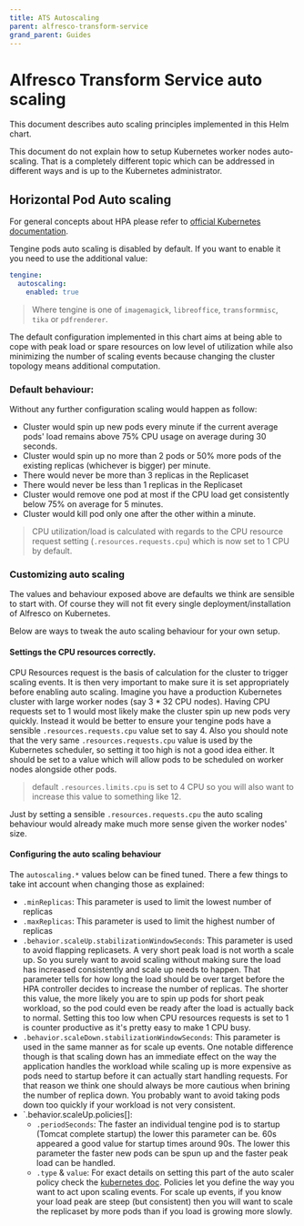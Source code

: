 ```yaml
---
title: ATS Autoscaling
parent: alfresco-transform-service
grand_parent: Guides
---
```


# Alfresco Transform Service auto scaling

This document describes auto scaling principles implemented in this Helm chart.

This document do not explain how to setup Kubernetes worker nodes auto-scaling.
That is a completely different topic which can be addressed in different ways
and is up to the Kubernetes administrator.

## Horizontal Pod Auto scaling

For general concepts about HPA please refer to [official Kubernetes
documentation](https://kubernetes.io/docs/tasks/run-application/horizontal-pod-autoscale/).

Tengine pods auto scaling is disabled by default. If you want to enable it
you need to use the additional value:

```yaml
tengine:
  autoscaling:
    enabled: true
```

> Where tengine is one of `imagemagick`, `libreoffice`, `transformmisc`, `tika`
> or `pdfrenderer`.

The default configuration implemented in this chart aims at being able to cope
with peak load or spare resources on low level of utilization while also
minimizing the number of scaling events because changing the cluster topology
means additional computation.

### Default behaviour:

Without any further configuration scaling would happen as follow:

* Cluster would spin up new pods every minute if the current average pods' load
  remains above 75% CPU usage on average during 30 seconds.
* Cluster would spin up no more than 2 pods or 50% more pods of the existing
  replicas (whichever is bigger) per minute.
* There would never be more than 3 replicas in the Replicaset
* There would never be less than 1 replicas in the Replicaset
* Cluster would remove one pod at most if the CPU load get consistently below
  75% on average for 5 minutes.
* Cluster would kill pod only one after the other within a minute.

> CPU utilization/load is calculated with regards to the CPU resource request
> setting (`.resources.requests.cpu`) which is now set to 1 CPU by default.

### Customizing auto scaling

The values and behaviour exposed above are defaults we think are sensible to
start with. Of course they will not fit every single deployment/installation of
Alfresco on Kubernetes.

Below are ways to tweak the auto scaling behaviour for your own setup.

#### Settings the CPU resources correctly.

CPU Resources request is the basis of calculation for the cluster to trigger
scaling events. It is then very important to make sure it is set appropriately
before enabling auto scaling.
Imagine you have a production Kubernetes cluster with large worker nodes (say
3 * 32 CPU nodes). Having CPU requests set to 1 would most likely make the
cluster spin up new pods very quickly. Instead it would be better to ensure
your tengine pods have a sensible `.resources.requests.cpu` value set to say
4.
Also you should note that the very same `.resources.requests.cpu` value is used
by the Kubernetes scheduler, so setting it too high is not a good idea either.
It should be set to a value which will allow pods to be scheduled on worker
nodes alongside other pods.

> default `.resources.limits.cpu` is set to 4 CPU so you will also want to
> increase this value to something like 12.

Just by setting a sensible `.resources.requests.cpu` the auto scaling behaviour
would already make much more sense given the worker nodes' size.

#### Configuring the auto scaling behaviour

The `autoscaling.*` values below can be fined tuned. There a few things to take
int account when changing those as explained:

* `.minReplicas`: This parameter is used to limit the lowest number of replicas
* `.maxReplicas`: This parameter is used to limit the highest number of replicas
* `.behavior.scaleUp.stabilizationWindowSeconds`: This parameter is used to
  avoid flapping replicasets. A very short peak load is not worth a scale up.
  So you surely want to avoid scaling without making sure the load has increased
  consistently and scale up needs to happen. That parameter tells for how long
  the load should be over target before the HPA controller decides to increase
  the number of replicas. The shorter this value, the more likely you are to
  spin up pods for short peak workload, so the pod could even be ready after the
  load is actually back to normal. Setting this too low when CPU resources
  requests is set to 1 is counter productive as it's pretty easy to make 1 CPU
  busy.
* `.behavior.scaleDown.stabilizationWindowSeconds`: This parameter is used in
  the same manner as for scale up events. One notable difference though is that
  scaling down has an immediate effect on the way the application handles the
  workload while scaling up is more expensive as pods need to startup before it
  can actually start handling requests. For that reason we think one should
  always be more cautious when brining the number of replica down. You probably
  want to avoid taking pods down too quickly if your workload is not very
  consistent.
* `.behavior.scaleUp.policies[]:
  * `.periodSeconds`: The faster an individual tengine pod is to startup (Tomcat
    complete startup) the lower this parameter can be. 60s appeared a good
    value for startup times around 90s. The lower this parameter the faster new
    pods can be spun up and the faster peak load can be handled.
  * `.type` & `value`: For exact details on setting this part of the auto
    scaler policy check the [kubernetes
    doc](https://kubernetes.io/docs/tasks/run-application/horizontal-pod-autoscale/#scaling-policies).
    Policies let you define the way you want to act upon scaling events. For
    scale up events, if you know your load peak are steep (but consistent) then
    you will want to scale the replicaset by more pods than if you load is
    growing more slowly.
